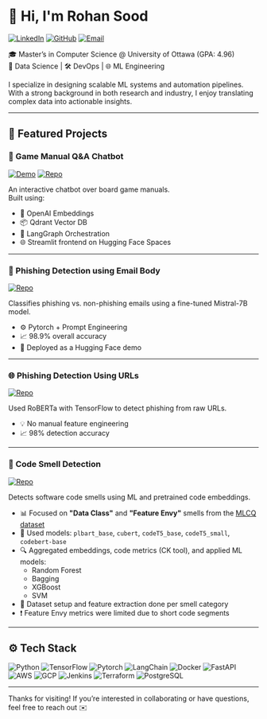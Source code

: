 # 👋 Hi, I'm Rohan Sood

[![LinkedIn](https://img.shields.io/badge/LinkedIn-blue?logo=linkedin&logoColor=white)](https://linkedin.com/in/rohansood98)
[![GitHub](https://img.shields.io/badge/GitHub-%23121011.svg?style=flat&logo=github&logoColor=white)](https://github.com/rohansood98)
[![Email](https://img.shields.io/badge/Email-rohansood98@gmail.com-red?style=flat&logo=gmail)](mailto:rohansood98@gmail.com)

🎓 Master’s in Computer Science @ University of Ottawa (GPA: 4.96)  
🧠 Data Science | 🛠️ DevOps | 🌐 ML Engineering

I specialize in designing scalable ML systems and automation pipelines. With a strong background in both research and industry, I enjoy translating complex data into actionable insights.

---

## 🔬 Featured Projects

### 🧠 Game Manual Q&A Chatbot
[![Demo](https://img.shields.io/badge/Live_Demo-Online-green?style=flat&logo=streamlit)](https://huggingface.co/spaces/Rsood/game_manual_chatbot)
[![Repo](https://img.shields.io/badge/GitHub-Repo-blue?logo=github)](https://github.com/rohansood98/game_manual_chatbot)

An interactive chatbot over board game manuals.  
Built using:
- 🧮 OpenAI Embeddings
- 📦 Qdrant Vector DB
- 🔄 LangGraph Orchestration
- 🌐 Streamlit frontend on Hugging Face Spaces

---

### 🔐 Phishing Detection using Email Body
[![Repo](https://img.shields.io/badge/GitHub-Repo-blue?logo=github)](https://github.com/rohansood98/Phishing-URL-Detection-using-RoBerta)

Classifies phishing vs. non-phishing emails using a fine-tuned Mistral-7B model.  
- ⚙️ Pytorch + Prompt Engineering  
- 📈 98.9% overall accuracy  
- 🚀 Deployed as a Hugging Face demo

---

### 🌐 Phishing Detection Using URLs
[![Repo](https://img.shields.io/badge/GitHub-Repo-blue?logo=github)](https://github.com/rohansood98/Phishing-Email-detection)

Used RoBERTa with TensorFlow to detect phishing from raw URLs.  
- 💡 No manual feature engineering  
- 📈 98% detection accuracy

---

### 🧹 Code Smell Detection  
[![Repo](https://img.shields.io/badge/GitHub-Repo-blue?logo=github)](https://github.com/rohansood98/code_smell_detection)

Detects software code smells using ML and pretrained code embeddings.  
- 📊 Focused on **"Data Class"** and **"Feature Envy"** smells from the [MLCQ dataset](https://zenodo.org/record/3630805)  
- 🧠 Used models: `plbart_base`, `cubert`, `codeT5_base`, `codeT5_small`, `codebert-base`  
- 🔍 Aggregated embeddings, code metrics (CK tool), and applied ML models:  
  - Random Forest  
  - Bagging  
  - XGBoost  
  - SVM  
- 📁 Dataset setup and feature extraction done per smell category  
- ❗ Feature Envy metrics were limited due to short code segments

---

## ⚙️ Tech Stack

![Python](https://img.shields.io/badge/Python-3776AB?style=flat&logo=python&logoColor=white)
![TensorFlow](https://img.shields.io/badge/TensorFlow-FF6F00?style=flat&logo=tensorflow&logoColor=white)
![Pytorch](https://img.shields.io/badge/PyTorch-EE4C2C?style=flat&logo=pytorch&logoColor=white)
![LangChain](https://img.shields.io/badge/LangChain-blueviolet)
![Docker](https://img.shields.io/badge/Docker-2496ED?style=flat&logo=docker&logoColor=white)
![FastAPI](https://img.shields.io/badge/FastAPI-005571?style=flat&logo=fastapi)
![AWS](https://img.shields.io/badge/AWS-232F3E?style=flat&logo=amazon-aws&logoColor=white)
![GCP](https://img.shields.io/badge/GCP-4285F4?style=flat&logo=google-cloud&logoColor=white)
![Jenkins](https://img.shields.io/badge/Jenkins-D24939?style=flat&logo=jenkins&logoColor=white)
![Terraform](https://img.shields.io/badge/Terraform-7B42BC?style=flat&logo=terraform&logoColor=white)
![PostgreSQL](https://img.shields.io/badge/PostgreSQL-4169E1?style=flat&logo=postgresql&logoColor=white)

---

Thanks for visiting! If you’re interested in collaborating or have questions, feel free to reach out ✉️
